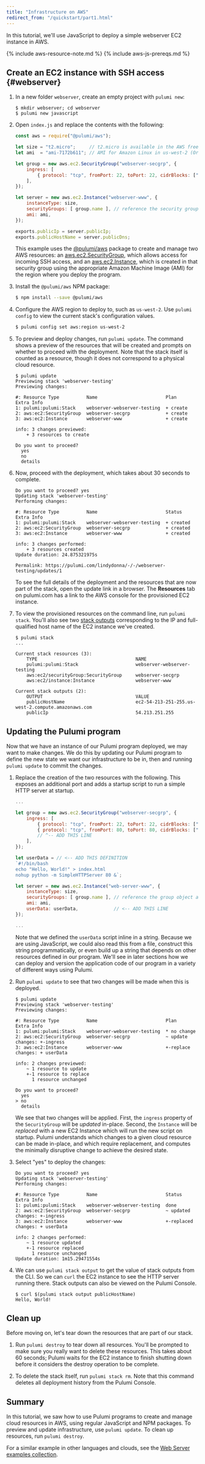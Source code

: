 ```yaml
---
title: "Infrastructure on AWS"
redirect_from: "/quickstart/part1.html"
---
```


In this tutorial, we'll use JavaScript to deploy a simple webserver EC2 instance in AWS.

{% include aws-resource-note.md %}
{% include aws-js-prereqs.md %}

## Create an EC2 instance with SSH access {#webserver}

1.  In a new folder `webserver`, create an empty project with `pulumi new`:

    ```
    $ mkdir webserver; cd webserver
    $ pulumi new javascript
    ```

1.  Open `index.js` and replace the contents with the following:

    ```javascript
    const aws = require("@pulumi/aws");

    let size = "t2.micro";     // t2.micro is available in the AWS free tier
    let ami  = "ami-7172b611"; // AMI for Amazon Linux in us-west-2 (Oregon)

    let group = new aws.ec2.SecurityGroup("webserver-secgrp", { 
        ingress: [
            { protocol: "tcp", fromPort: 22, toPort: 22, cidrBlocks: ["0.0.0.0/0"] },
        ],
    });

    let server = new aws.ec2.Instance("webserver-www", {
        instanceType: size,
        securityGroups: [ group.name ], // reference the security group resource above
        ami: ami,
    });

    exports.publicIp = server.publicIp;
    exports.publicHostName = server.publicDns;
    ```

    This example uses the [@pulumi/aws] package to create and manage two AWS resources: an
    [aws.ec2.SecurityGroup][Security Group], which allows access for incoming SSH access, and an
    [aws.ec2.Instance][EC2 Instance], which is created in that security group using the appropriate Amazon
    Machine Image (AMI) for the region where you deploy the program.

1.  Install the `@pulumi/aws` NPM package:

    ```bash
    $ npm install --save @pulumi/aws
    ```

1.  Configure the AWS region to deploy to, such as `us-west-2`. Use `pulumi config` to view the current stack's configuration values.

    ```bash
    $ pulumi config set aws:region us-west-2
    ```

1.  To preview and deploy changes, run `pulumi update`. The command shows a preview of the resources that will be created and prompts on whether to proceed with the deployment. Note that the stack itself is counted as a resource, though it does not correspond to a physical cloud resource.

    ```
    $ pulumi update
    Previewing stack 'webserver-testing'
    Previewing changes:

    #: Resource Type          Name                         Plan      Extra Info
    1: pulumi:pulumi:Stack    webserver-webserver-testing  + create
    2: aws:ec2:SecurityGroup  webserver-secgrp             + create
    3: aws:ec2:Instance       webserver-www                + create

    info: 3 changes previewed:
        + 3 resources to create

    Do you want to proceed?
      yes
      no
      details    
    ```

1.  Now, proceed with the deployment, which takes about 30 seconds to complete. 

    ```
    Do you want to proceed? yes
    Updating stack 'webserver-testing'
    Performing changes:

    #: Resource Type          Name                         Status     Extra Info
    1: pulumi:pulumi:Stack    webserver-webserver-testing  + created
    2: aws:ec2:SecurityGroup  webserver-secgrp             + created
    3: aws:ec2:Instance       webserver-www                + created

    info: 3 changes performed:
        + 3 resources created
    Update duration: 24.875321975s

    Permalink: https://pulumi.com/lindydonna/-/-/webserver-testing/updates/1
    ```

    To see the full details of the deployment and the resources that are now part of the stack, open the update link in a browser. The **Resources** tab on pulumi.com has a link to the AWS console for the provisioned EC2 instance.
    
1.  To view the provisioned resources on the command line, run `pulumi stack`. You'll also see two [stack outputs](../reference/stack.html#output) corresponding to the IP and full-qualified host name of the EC2 instance we've created.  

    ```
    $ pulumi stack
    ...

    Current stack resources (3):
        TYPE                                    NAME
        pulumi:pulumi:Stack                     webserver-webserver-testing
        aws:ec2/securityGroup:SecurityGroup     webserver-secgrp
        aws:ec2/instance:Instance               webserver-www

    Current stack outputs (2):
        OUTPUT                                  VALUE
        publicHostName                          ec2-54-213-251-255.us-west-2.compute.amazonaws.com
        publicIp                                54.213.251.255
    ```

## Updating the Pulumi program

Now that we have an instance of our Pulumi program deployed, we may want to make changes. We do this by updating our
Pulumi program to define the new state we want our infrastructure to be in, then and running `pulumi update` to commit the changes.

1.  Replace the creation of the two resources with the following. This exposes an additional port and adds a startup
    script to run a simple HTTP server at startup.

    ```javascript
    ...

    let group = new aws.ec2.SecurityGroup("webserver-secgrp", { 
        ingress: [
            { protocol: "tcp", fromPort: 22, toPort: 22, cidrBlocks: ["0.0.0.0/0"] },
            { protocol: "tcp", fromPort: 80, toPort: 80, cidrBlocks: ["0.0.0.0/0"] }, 
            // ^-- ADD THIS LINE
        ],
    });

    let userData = // <-- ADD THIS DEFINITION
    `#!/bin/bash
    echo "Hello, World!" > index.html
    nohup python -m SimpleHTTPServer 80 &`;

    let server = new aws.ec2.Instance("web-server-www", {
        instanceType: size,
        securityGroups: [ group.name ], // reference the group object above
        ami: ami,
        userData: userData,             // <-- ADD THIS LINE
    });

    ...
    ```

    Note that we defined the `userData` script inline in a string.  Because we are using JavaScript, we could also read
    this from a file, construct this string programmatically, or even build up a string that depends on other resources
    defined in our program.  We'll see in later sections how we can deploy and version the application code of our
    program in a variety of different ways using Pulumi.

1.  Run `pulumi update` to see that two changes will be made when this is deployed.

    ```
    $ pulumi update
    Previewing stack 'webserver-testing'
    Previewing changes:

    #: Resource Type          Name                         Plan         Extra Info
    1: pulumi:pulumi:Stack    webserver-webserver-testing  * no change
    2: aws:ec2:SecurityGroup  webserver-secgrp             ~ update     changes: +-ingress
    3: aws:ec2:Instance       webserver-www                +-replace    changes: + userData

    info: 2 changes previewed:
        ~ 1 resource to update
        +-1 resource to replace
          1 resource unchanged

    Do you want to proceed?
      yes
    > no
      details
    ```

    We see that two changes will be applied.  First, the `ingress` property of the `SecurityGroup` will be _updated_ in-place.  Second, the `Instance` will be _replaced_ with a new EC2 Instance which will run the new 
    script on startup. Pulumi understands which changes to a given cloud resource can be made in-place, and which
    require replacement, and computes the minimally disruptive change to achieve the desired state.

1.  Select "yes" to deploy the changes:

    ```
    Do you want to proceed? yes
    Updating stack 'webserver-testing'
    Performing changes:

    #: Resource Type          Name                         Status      Extra Info
    1: pulumi:pulumi:Stack    webserver-webserver-testing  done
    2: aws:ec2:SecurityGroup  webserver-secgrp             ~ updated   changes: +-ingress
    3: aws:ec2:Instance       webserver-www                +-replaced  changes: + userData

    info: 2 changes performed:
        ~ 1 resource updated
        +-1 resource replaced
          1 resource unchanged
    Update duration: 1m15.29471554s
    ```

1.  We can use `pulumi stack output` to get the value of stack outputs from the CLI.  So we can `curl` the EC2 instance to see the HTTP server running there. Stack outputs can also be viewed on the Pulumi Console.

    ```
    $ curl $(pulumi stack output publicHostName)
    Hello, World!
    ```

## Clean up

Before moving on, let's tear down the resources that are part of our stack.

1.  Run `pulumi destroy` to tear down all resources.  You'll be prompted to make sure you really want to delete these
   resources. This takes about 60 seconds; Pulumi waits for the EC2 instance to finish shutting down before
   it considers the destroy operation to be complete.

1.  To delete the stack itself, run `pulumi stack rm`. Note that this command deletes all deployment history from the Pulumi Console.

## Summary

In this tutorial, we saw how to use Pulumi programs to create and manage cloud resources in AWS, using regular JavaScript and NPM packages. To preview and update infrastructure, use `pulumi update`. To clean up resources, run `pulumi destroy`.

For a similar example in other languages and clouds, see the [Web Server examples collection](https://github.com/pulumi/examples#web-server).

<!-- Common links -->
[EC2 Instance]: /reference/pkg/nodejs/@pulumi/aws/ec2/index.html#Instance
[Security Group]: /reference/pkg/nodejs/@pulumi/aws/ec2/index.html#SecurityGroup
[@pulumi/aws]: /reference/pkg/nodejs/@pulumi/aws/index.html
<!-- End common links -->
